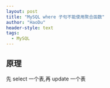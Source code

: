 ```yaml
---
layout: post
title: "MySQL where 子句不能使用聚合函数"
author: "HaoDu"
header-style: text
tags:
  - MySQL
---
```

##  原理
先 select 一个表,再 update 一个表



